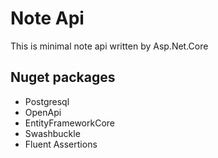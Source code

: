 # Note Api

This is minimal note api written by Asp.Net.Core 

## Nuget packages 
- Postgresql
- OpenApi
- EntityFrameworkCore
- Swashbuckle
- Fluent Assertions
